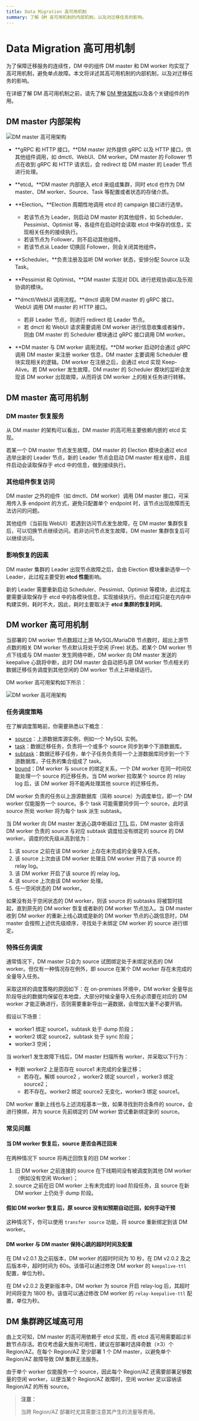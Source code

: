 ```yaml
---
title: Data Migration 高可用机制
summary: 了解 DM 高可用机制的内部机制，以及对迁移任务的影响。
---
```


# Data Migration 高可用机制

为了保障迁移服务的连续性，DM 中的组件 DM master 和 DM worker 均实现了高可用机制，避免单点故障。本文将详述其高可用机制的内部机制，以及对迁移任务的影响。

在详细了解 DM 高可用机制之前，请先了解 [DM 整体架构](/dm/dm-arch.md)以及各个关键组件的作用。

## DM master 内部架构

![DM master 高可用架构](/media/dm/dm-high-availability-1.png)

- **gRPC 和 HTTP 接口。**DM master 对外提供 gRPC 以及 HTTP 接口，供其他组件调用，如 dmctl、WebUI、DM worker。DM master 的 Follower 节点在收到 gRPC 和 HTTP 请求后，会 redirect 给 DM master 的 Leader 节点进行处理。

- **etcd。**DM master 内部嵌入 etcd 来组成集群，同时 etcd 也作为 DM master、DM worker、Source、Task 等配置或者状态的存储介质。

- **Election。**Election 周期性地调用 etcd 的 campaign 接口进行选举。

    - 若该节点为 Leader，则启动 DM master 的其他组件，如 Scheduler、Pessimist、Optimist 等，各组件在启动时会读取 etcd 中保存的信息，实现相关任务的接续执行。
    - 若该节点为 Follower，则不启动其他组件。
    - 若该节点从 Leader 切换回 Follower，则会关闭其他组件。

- **Scheduler。**负责注册及监听 DM worker 状态，安排分配 Source 以及 Task。

- **Pessimist 和 Optimist。**DM master 实现对 DDL 进行悲观协调以及乐观协调的模块。

- **dmctl/WebUI 调用流程。**dmctl 调用 DM master 的 gRPC 接口，WebUI 调用 DM master 的 HTTP 接口。

    - 若非 Leader 节点，则进行 redirect 给 Leader 节点。
    - 若 dmctl 和 WebUI 请求需要调用 DM worker 进行信息收集或者操作，则由 DM master 的 Scheduler 模块通过 gRPC 接口调用 DM worker。

- **DM master 与 DM worker 调用流程。**DM worker 启动时会通过 gRPC 调用 DM master 来注册 worker 信息，DM master 主要调用 Scheduler 模块实现相关的逻辑。DM worker 在注册之后，会通过 etcd 实现 Keep-Alive。若 DM worker 发生故障，DM master 的 Scheduler 模块的监听会发现该 DM worker 出现故障，从而将该 DM worker 上的相关任务进行转移。

## DM master 高可用机制

### DM master 恢复服务

从 DM master 的架构可以看出，DM master 的高可用主要依赖内嵌的 etcd 实现。

若某一个 DM master 节点发生故障，DM master 的 Election 模块会通过 etcd 选举出新的 Leader 节点，新的 Leader 节点会启动 DM master 相关组件，且组件启动会读取保存于 etcd 中的信息，做到接续执行。

### 其他组件恢复访问

DM master 之外的组件（如 dmctl、DM worker）调用 DM master 接口，可采用传入多 endpoint 的方式，避免只配置单个 endpoint 时，该节点出现故障而无法访问的问题。

其他组件（当前指 WebUI）若遇到访问节点发生故障，在 DM master 集群恢复后，可以切换节点继续访问。若非访问节点发生故障，DM master 集群恢复后可以继续访问。

### 影响恢复的因素

DM master 集群的 Leader 出现节点故障之后，会由 Election 模块重新选举一个 Leader，此过程主要受到 **etcd 性能**影响。

新的 Leader 需要重新启动 Scheduler、Pessimist、Optimist 等模块，此过程主要需要读取保存于 etcd 中的各模块信息，实现接续执行。但此过程只是在内存中构建实例，耗时不大，因此，耗时主要取决于 **etcd 集群的恢复时间**。

## DM worker 高可用机制

当部署的 DM worker 节点数超过上游 MySQL/MariaDB 节点数时，超出上游节点数的相关 DM worker 节点默认将处于空闲 (Free) 状态。若某个 DM worker 节点下线或与 DM master 发生网络中断，DM worker 向 DM master 发送的 keepalive 心跳将中断，此时 DM master 会自动把与原 DM worker 节点相关的数据迁移任务调度到其他空闲的 DM worker 节点上并继续运行。

DM worker 高可用架构如下所示：

![DM worker 高可用架构](/media/dm/dm-high-availability-2.png)

### 任务调度策略

在了解调度策略前，你需要熟悉以下概念：

- [source](/dm/dm-glossary.md#source)：上游数据库源实例，例如一个 MySQL 实例。
- [task](/dm/dm-glossary.md#task)：数据迁移任务，负责将一个或多个 source 同步到单个下游数据库。
- [subtask](/dm/dm-glossary.md#subtask)：数据迁移子任务，单个子任务负责将一个上游数据库同步到一个下游数据库，子任务的集合组成了 task。
- [bound](/dm/dm-glossary.md#bound)：DM worker 与 source 的绑定关系，一个 DM worker 在同一时间仅能处理一个 source 的迁移任务。当 DM worker 拉取某个 source 的 relay log 后，该 DM worker 将不能再处理其他 source 的迁移任务。

DM worker 负责的任务以上游源数据库（简称 source）为调度单位，即一个 DM worker 仅能服务一个 source。多个 task 可能需要同步同一个 source，此时该 source 所处 worker 将为每个 task 派生 subtask。

当 DM worker 向 DM master 发送心跳中断超过 [TTL](/dm/dm-high-availability.md#dm-worker-与-dm-master-保持心跳的超时时间及配置) 后，DM master 会将该 DM worker 负责的 source 与对应 subtask 调度给没有绑定的 source 的 DM worker。调度的优先级从高到低为：

1. 该 source 之前在该 DM worker 上存在未完成的全量导入任务。
2. 该 source 上次由该 DM worker 处理且 DM worker 开启了该 source 的 relay log。
3. 该 DM worker 开启了该 source 的 relay log。
4. 该 source 上次由该 DM worker 处理。
5. 任一空闲状态的 DM worker。

如果没有处于空闲状态的 DM worker，则该 source 的 subtasks 将被暂时挂起，直到原先的 DM worker 恢复或者新的 DM worker 节点加入。当 DM master 收到 DM worker 的重新上线心跳或是新的 DM worker 节点的心跳信息时，DM master 会按照上述优先级顺序，寻找处于未绑定 DM worker 的 source 进行绑定。

### 特殊任务调度

通常情况下，DM master 只会为 source 试图绑定处于未绑定状态的 DM worker。但仅有一种情况存在例外，即 source 在某个 DM worker 存在未完成的全量导入任务。

采取这样的调度策略的原因如下：在 on-premises 环境中，DM worker 全量导出阶段导出的数据均保留在本地盘，大部分时候全量导入任务必须要在对应的 DM worker 才能正确进行，否则需要重新导出一遍数据，会增加大量不必要开销。

假设以下场景：

- worker1 绑定 source1，subtask 处于 dump 阶段；
- worker2 绑定 source2，subtask 处于 sync 阶段；
- worker3 空闲；

当 worker1 发生故障下线后，DM master 扫描所有 worker，并采取以下行为：

- 判断 worker2 上是否存在 source1 未完成的全量迁移；
    - 若存在。解绑 source2 ，worker2 绑定 source1 ，worker3 绑定 source2；
    - 若不存在。worker2 绑定 source2 无变化，worker3 绑定 source1。

DM worker 重新上线也与上述流程基本一致，如果寻找到符合条件的 source，会进行换绑，并为 source 先前绑定的 DM worker 尝试重新绑定新的 source。

### 常见问题

#### 当 DM worker 恢复后，source 是否会再迁回来

在两种情况下 source 将再迁回恢复的旧 DM worker：

1. 旧 DM worker 之前连接的 source 在下线期间没有被调度到其他 DM worker （例如没有空闲 Worker）；
2. source 之前在旧 DM worker 上有未完成的 load 阶段任务，且 source 在新 DM worker 上仍处于 dump 阶段。

#### 假如 DM worker 恢复后，原 source 没有如预期自动迁回，如何手动干预

这种情况下，你可以使用 `transfer source` 功能，将 source 重新绑定到该 DM worker。

#### DM worker 与 DM master 保持心跳的超时时间及配置

在 DM v2.0.1 及之前版本，DM worker 的超时时间为 10 秒，在 DM v2.0.2 及之后版本中，超时时间为 60s。该值可以通过修改 DM worker 的 `keepalive-ttl` 配置，单位为秒。

在 DM v2.0.2 及更新版本中，DM worker 为 source 开启 relay-log 后，其超时时间将变为 1800 秒。该值可以通过修改 DM worker 的 `relay-keepalive-ttl` 配置，单位为秒。

## DM 集群跨区域高可用

由上文可知，DM master 的高可用依赖于 etcd 实现，而 etcd 高可用需要超过半数节点存活。若仅考虑最大服务可用性，建议在部署时选择奇数（≥3）个 Region/AZ。在每个 Region/AZ 至少部署 1 个 DM master，以避免单个 Region/AZ 故障导致 DM 集群无法服务。

由于单个 worker 仅能服务一个 source，因此每个 Region/AZ 还需要部署足够数量的空闲 worker，以便当某个 Region/AZ 故障时，空闲 worker 足以容纳该 Region/AZ 的所有 source。

> **注意：**
>
> 当跨 Region/AZ 部署时尤其需要注意其产生的流量等费用。

